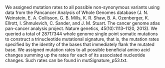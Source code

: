 We assigned mutation rates to all possible non-synonymous variants using data from the Pancancer Analysis of Whole Genomes database (J. N. Weinstein, E. A. Collisson, G. B. Mills, K. R. Shaw, B. A. Ozenberger, K. Ellrott, I. Shmulevich, C. Sander, and J. M. Stuart. The cancer genome atlas pan-cancer analysis project. Nature genetics, 45(10):1113–1120, 2013). We queried a total of $28717344$ whole genome single point somatic mutations to construct a trinucleotide mutational signature, that is, the mutation rates specified by the identity of the bases that immediately flank the mutated base. We assigned mutation rates to all possible beneficial amino acid changes summing up the rates for each of its associated nucleotide changes. Such rates can be found in mutSignature_p53.txt.
